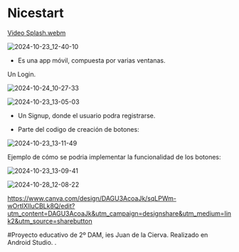 
# Nicestart


[Video Splash.webm](https://github.com/user-attachments/assets/6aa87ea6-2d75-428f-a9d5-a2bfd43df4f2)





![2024-10-23_12-40-10](https://github.com/user-attachments/assets/657bdf09-4f6b-464f-93ff-306549c09566)

* Es una app móvil, compuesta por varias ventanas.


Un Login.
  



![2024-10-24_10-27-33](https://github.com/user-attachments/assets/d771c7e8-89e0-4f12-b7e5-99f9368d5e20)



![2024-10-23_13-05-03](https://github.com/user-attachments/assets/d8b2ee4e-2c07-4098-9f1a-f3ba8a7ec39e)


* Un Signup, donde el usuario podra registrarse.
  
  
* Parte del codigo de creación de botones:


 ![2024-10-23_13-11-49](https://github.com/user-attachments/assets/8079e9cc-b126-456b-a8f2-864a02a36cec)

Ejemplo de cómo se podria implementar la funcionalidad de los botones: 

![2024-10-23_13-09-41](https://github.com/user-attachments/assets/96077b96-d029-4a52-bc85-e4a82e2374ec)



![2024-10-28_12-08-22](https://github.com/user-attachments/assets/eb981907-50e9-4d6f-81f3-13c28051ffe0)



https://www.canva.com/design/DAGU3AcoaJk/sqLPWm-wOrtIXlIuCBLk8Q/edit?utm_content=DAGU3AcoaJk&utm_campaign=designshare&utm_medium=link2&utm_source=sharebutton


#Proyecto educativo de 2º DAM, ies Juan de la Cierva. Realizado en Android Studio.
.



